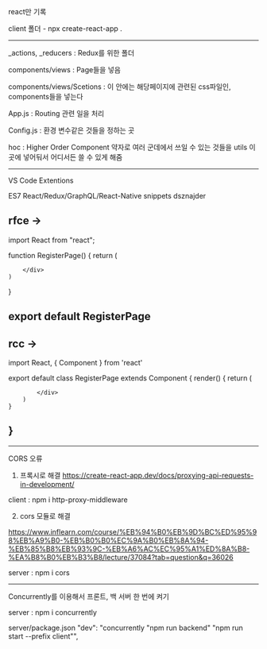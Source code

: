 react만 기록

client 폴더 - npx create-react-app .

-------------------------------------------------------------------------------------------------

_actions, _reducers : Redux를 위한 폴더

components/views : Page들을 넣음

components/views/Scetions : 이 안에는 해당페이지에 관련된 css파일인, components들을 넣는다

App.js : Routing 관련 일을 처리

Config.js : 환경 변수같은 것들을 정하는 곳

hoc : Higher Order Component 약자로 여러 군데에서 쓰일 수 있는 것들을
utils 이곳에 넣어둬서 어디서든 쓸 수 있게 해줌

-------------------------------------------------------------------------------------------------
VS Code Extentions

ES7 React/Redux/GraphQL/React-Native snippets
dsznajder

rfce ->
--------------------------
import React from "react";

function RegisterPage() {
    return (
        <div>
            
        </div>
    )
}

export default RegisterPage
--------------------------

rcc ->
--------------------------
import React, { Component } from 'react'

export default class RegisterPage extends Component {
    render() {
        return (
            <div>
                
            </div>
        )
    }
}
--------------------------

-------------------------------------------------------------------------------------------------

CORS 오류

1. 프록시로 해결
https://create-react-app.dev/docs/proxying-api-requests-in-development/

client : npm i http-proxy-middleware

2. cors 모듈로 해결

https://www.inflearn.com/course/%EB%94%B0%EB%9D%BC%ED%95%98%EB%A9%B0-%EB%B0%B0%EC%9A%B0%EB%8A%94-%EB%85%B8%EB%93%9C-%EB%A6%AC%EC%95%A1%ED%8A%B8-%EA%B8%B0%EB%B3%B8/lecture/37084?tab=question&q=36026

server : npm i cors

-------------------------------------------------------------------------------------------------
Concurrently를 이용해서 프론트, 백 서버 한 번에 켜기

server : npm i concurrently

server/package.json
"dev": "concurrently \"npm run backend\" \"npm run start --prefix client\"",